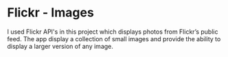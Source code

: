 # Flickr - Images

I used Flickr API's in this project which displays photos from Flickr’s public feed.
The app  display a collection of small images and provide the ability to display a larger version of any image.


